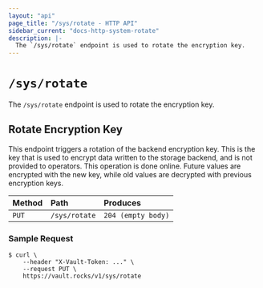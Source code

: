 ```yaml
---
layout: "api"
page_title: "/sys/rotate - HTTP API"
sidebar_current: "docs-http-system-rotate"
description: |-
  The `/sys/rotate` endpoint is used to rotate the encryption key.
---
```


# `/sys/rotate`

The `/sys/rotate` endpoint is used to rotate the encryption key.

## Rotate Encryption Key

This endpoint triggers a rotation of the backend encryption key. This is the key
that is used to encrypt data written to the storage backend, and is not provided
to operators. This operation is done online. Future values are encrypted with
the new key, while old values are decrypted with previous encryption keys.

| Method   | Path                         | Produces               |
| :------- | :--------------------------- | :--------------------- |
| `PUT`    | `/sys/rotate`                | `204 (empty body)`     |

### Sample Request

```
$ curl \
    --header "X-Vault-Token: ..." \
    --request PUT \
    https://vault.rocks/v1/sys/rotate
```
